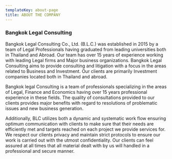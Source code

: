 ```yaml
---
templateKey: about-page
title: ABOUT THE COMPANY
---
```

### Bangkok Legal Consulting

Bangkok Legal Consulting Co., Ltd. (B.L.C.) was established in 2015 by a team of Legal Professionals having graduated from leading universities both in Thailand and Abroad. Our team has over 15 years of experience working with leading Legal firms and Major business organizations. Bangkok Legal Consulting aims to provide consulting and litigation with a focus in the areas related to Business and Investment. Our clients are primarily Investment companies located both in Thailand and abroad.

Bangkok legal Consulting is a team of professionals specializing in the areas of Legal, Finance and Economics having over 15 years professional experience in these fields. The quality of consultations provided to our clients provides major benefits with regard to resolutions of problematic issues and new business generation.

Additionally, BLC utilizes both a dynamic and systematic work flow ensuring optimum communication with clients to make sure that their needs are efficiently met and targets reached on each project we provide services for. We respect our clients privacy and maintain strict protocols to ensure our work is carried out with the utmost confidentiality. Our clients can feel assured at all times that all material dealt with by us will handled in a professional and secure manner.
